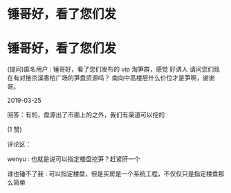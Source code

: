 # 锤哥好，看了您们发

# 锤哥好，看了您们发

(提问)匿名用户 : 锤哥好，看了您们发布的 vip 淘笋群，感觉 好诱人 请问您们现在有对接京溪香柏广场的笋盘资源吗？ 南向中高楼层什么价位才是笋啊，谢谢哥。

2019-03-25

回答：有的，盘源出了市面上的之外，我们有渠道可以挖的

(1 赞)

评论区：

wenyu : 也就是说可以指定楼盘挖笋？赶紧肝一个

谁也锤不了我 : 可以指定楼盘，但是买房是一个系统工程，不仅仅只是指定楼盘那么简单